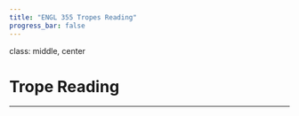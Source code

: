 ```yaml
---
title: "ENGL 355 Tropes Reading"
progress_bar: false
---
```

class: middle, center

# Trope Reading
---